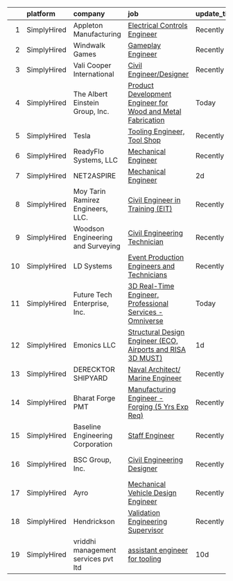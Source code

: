 

|    | platform    | company                             | job                                                                                                                                                                 | update_time   | location           |
|---:|:------------|:------------------------------------|:--------------------------------------------------------------------------------------------------------------------------------------------------------------------|:--------------|:-------------------|
|  1 | SimplyHired | Appleton Manufacturing              | [Electrical Controls Engineer](https://www.simplyhired.com/job/Cj-EFNC2ZSUmAaGnQkwY2oi7jS1jKitfqCvza_V2VtW8yqWCkhn3HQ?q=3d+engineer)                                | Recently      | Neenah, WI         |
|  2 | SimplyHired | Windwalk Games                      | [Gameplay Engineer](https://www.simplyhired.com/job/zoB03BdGpLXgk9eK3Go2k6uzd9IXYeKk90VGEh3Ie9KBnheezEoi1w?q=3d+engineer)                                           | Recently      | Remote             |
|  3 | SimplyHired | Vali Cooper International           | [Civil Engineer/Designer](https://www.simplyhired.com/job/kiLveJ_78OG_yOmTXP6X7ZT1NADX3xC7jLb0oSeqdZxwU-AxChArMw?q=3d+engineer)                                     | Recently      | New Orleans, LA    |
|  4 | SimplyHired | The Albert Einstein Group, Inc.     | [Product Development Engineer for Wood and Metal Fabrication](https://www.simplyhired.com/job/Ca-xVZJV1IZfnkvxzYLMuSEgbWKjAIXjUGGc3wU4o1dYYPMkXiAHiw?q=3d+engineer) | Today         | Converse, TX       |
|  5 | SimplyHired | Tesla                               | [Tooling Engineer, Tool Shop](https://www.simplyhired.com/job/gzL3wdTTkOJ906DsQiqygpkRdl3ff0X1KHBp0fAXbe4eJL9GbYJXoA?q=3d+engineer)                                 | Recently      | Austin, TX         |
|  6 | SimplyHired | ReadyFlo Systems, LLC               | [Mechanical Engineer](https://www.simplyhired.com/job/RRgZbwgBSpDC_7IL-sTUhknwOji0tPzbCY4oBe3YXe1QcRN2Om1g3Q?q=3d+engineer)                                         | Recently      | Corpus Christi, TX |
|  7 | SimplyHired | NET2ASPIRE                          | [Mechanical Engineer](https://www.simplyhired.com/job/9MdeeUfiBu27lrWBlffqfQPYewj4uCQlGJnSoec72t0ODnW5fiZScA?q=3d+engineer)                                         | 2d            | Remote             |
|  8 | SimplyHired | Moy Tarin Ramirez Engineers, LLC.   | [Civil Engineer in Training (EIT)](https://www.simplyhired.com/job/OeUR7J7UQcqMAbfE3usi3bw5jRJyMUuOPW5SeUnOM75mzT0zyi_OZQ?q=3d+engineer)                            | Recently      | San Antonio, TX    |
|  9 | SimplyHired | Woodson Engineering and Surveying   | [Civil Engineering Technician](https://www.simplyhired.com/job/IyoRukS4tozInApyj-hyuHQ_GJEkFC9z_6J3VcdIJttF08IyF1ug2Q?q=3d+engineer)                                | Recently      | Flagstaff, AZ      |
| 10 | SimplyHired | LD Systems                          | [Event Production Engineers and Technicians](https://www.simplyhired.com/job/SauVSJzTsj9OPfgBNYfNKOMzgZbmz66mmpZFgvSXiAZaN42PQC2eMw?q=3d+engineer)                  | Recently      | San Antonio, TX    |
| 11 | SimplyHired | Future Tech Enterprise, Inc.        | [3D Real-Time Engineer, Professional Services - Omniverse](https://www.simplyhired.com/job/ryBkT580i8LJLVVwjMB2c4n8Q7jl_ohrMxSf1g7eJMCBjg4bVeQsaA?q=3d+engineer)    | Today         | Remote             |
| 12 | SimplyHired | Emonics LLC                         | [Structural Design Engineer (ECO, Airports and RISA 3D MUST)](https://www.simplyhired.com/job/kEH8qSDlJhu52JKggvanMVQBQ2JqkuDj5f1H9_rumo-8qJyzVpOzgQ?q=3d+engineer) | 1d            | Remote             |
| 13 | SimplyHired | DERECKTOR SHIPYARD                  | [Naval Architect/ Marine Engineer](https://www.simplyhired.com/job/xTCZWpkmuNyJv6it4bev_fhJ8_15Wq_cdC6O67ek85fYK3gkbmQarA?q=3d+engineer)                            | Recently      | Mamaroneck, NY     |
| 14 | SimplyHired | Bharat Forge PMT                    | [Manufacturing Engineer - Forging (5 Yrs Exp Req)](https://www.simplyhired.com/job/siq4lefIes52CJZvjwDqsL4T_YLA1Zelyy7u1qeQ-T_XsgHlZsCaVQ?q=3d+engineer)            | Recently      | Surgoinsville, TN  |
| 15 | SimplyHired | Baseline Engineering Corporation    | [Staff Engineer](https://www.simplyhired.com/job/igST8TmvGYr2lOXvI28EhJUV33Etdo9WTw784iMnPTLYGSciM2576w?q=3d+engineer)                                              | Recently      | Cheyenne, WY       |
| 16 | SimplyHired | BSC Group, Inc.                     | [Civil Engineering Designer](https://www.simplyhired.com/job/0fHQebJYjoY76SLd59IRja7M1rA36Hyj6rSd_MR_CDxghcaX0l8LqA?q=3d+engineer)                                  | Recently      | West Yarmouth, MA  |
| 17 | SimplyHired | Ayro                                | [Mechanical Vehicle Design Engineer](https://www.simplyhired.com/job/-yr0-EAA4F3z_ZhLVdDmlSZJ3vKdNlSFSiWhKFjdRPX1LgbFebFVag?q=3d+engineer)                          | Recently      | Round Rock, TX     |
| 18 | SimplyHired | Hendrickson                         | [Validation Engineering Supervisor](https://www.simplyhired.com/job/mQJTaXgo8WNMJNWXSlivVmyy7gWWoaF6wAxV76ZOioravhGXMHmw9w?q=3d+engineer)                           | Recently      | Hebron, OH         |
| 19 | SimplyHired | vriddhi management services pvt ltd | [assistant engineer for tooling](https://www.simplyhired.com/job/8nTqhHRak9GLapnlQEjNrcz9ZolMSpSrMjl7aQCCxsM0dybi7rg0wQ?q=3d+engineer)                              | 10d           | Remote             |